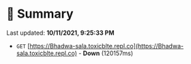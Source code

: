 # 📖 Summary
Last updated: **10/11/2021, 9:25:33 PM**

- `GET` [https://Bhadwa-sala.toxicblte.repl.co](https://Bhadwa-sala.toxicblte.repl.co) - **Down** (120157ms)
